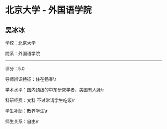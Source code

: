 # 北京大学 - 外国语学院

## 吴冰冰

学校：北京大学

院系：外国语学院

* * *

评分：5.0

导师辨识特征：住在畅春\r

学术水平：国内顶级的中东研究学者，美国有人脉\r

科研经费：文科 不过常请学生吃饭\r

学生补助：散养学生\r

师生关系：自由\r